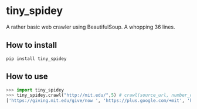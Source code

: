 # tiny_spidey
A rather basic web crawler using BeautifulSoup. A whopping 36 lines.

## How to install
``` pip install tiny_spidey ```

## How to use
```python
>>> import tiny_spidey
>>> tiny_spidey.crawl("http://mit.edu/",5) # crawl(source_url, number_of_iterations)
['https://giving.mit.edu/give/now ', 'https://plus.google.com/+mit', 'http://news.mit.edu/2018/student-profile-jasmin-joseph-0410?utm_source=&utm_medium=&utm_campaign=', 'http://campkesem.org/mit']
```
